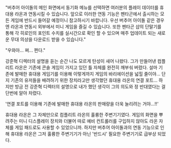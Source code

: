 "버추어 아이돌의 메인 화면에서 동기화 메뉴를 선택하면 여러분의 플레이 데이터를 휴대용 라온과 연동시킬 수 있습니다. 앞으로 이러한 연동 기능은 펜타곤에서 출시하는 모든 게임에 반드시 들어갈 예정이니 참고하시기 바랍니다. 
우선 버추어 아이돌 같은 경우엔 라온과 연동시 외부에서 미니 게임을 즐길 수 있습니다. 또한 펜타곤 샵의 단말기를 통해 각 히로인의 포인트 수치를 실시간으로 확인 할 수 있으며 매주 업데이트 되는 새로운 무대 의상을 다운로드 받을 수 있습니다." 

"우와아... 쩌... 쩐다." 

강준혁 디렉터의 설명을 듣는 순간 나도 모르게 탄성이 새어 나왔다. 
그가 만들어낸 컴플리트 라온은 기존에 콘솔 게임이 가지고 있던 틀 자체를 완전히 깨부숴 버렸다. 설마 기존에 발매한 휴대용 게임기를 이용해 이렇게까지 게임의 바리에이션을 넓힐 줄이야... 
단지 기존의 유저들을 배려하기 위한 장치라고만 생각했던 휴대용 라온의 연결 포트... 
하지만 방금 전 강준혁 디렉터의 설명으로 내가 했던 생각이 그의 의도와 정 반대였다는 걸 단번에 알아 차렸다. 

'연결 포트를 이용해 기존에 발매한 휴대용 라온의 판매량을 더욱 늘리려는 거야...!!' 

휴대용 라온은 그 자체만으로 컴플리트 라온의 훌륭한 주변기기였다. 
게임의 화면을 뿌려주는 미니 디스플레이 장치와 더불어 따로 예비 컨트롤러를 구입하지 않아도 라온 자체를 게임 패드로도 사용할 수 있었으니까. 
하지만 버추어 아이돌과의 연동 기능으로 인해 휴대용 라온은 그저 훌륭한 주변기기가 아닌 '반드시' 필요한 주변기기로 급부상 되었다. 